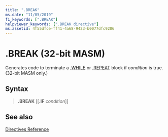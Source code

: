 ```yaml
---
title: ".BREAK"
ms.date: "11/05/2019"
f1_keywords: [".BREAK"]
helpviewer_keywords: [".BREAK directive"]
ms.assetid: 4f55dfce-ff41-4a68-9423-b0077dfc9206
---
```

# .BREAK (32-bit MASM)

Generates code to terminate a [.WHILE](../../assembler/masm/dot-while.md) or [.REPEAT](../../assembler/masm/dot-repeat.md) block if *condition* is true. (32-bit MASM only.)

## Syntax

> **.BREAK** [[**.IF** *condition*]]

## See also

[Directives Reference](../../assembler/masm/directives-reference.md)<br/>